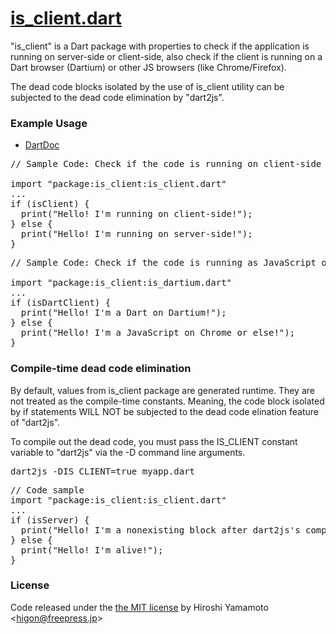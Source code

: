 # [is_client.dart](http://github.com/hyamamoto/is_client.dart)

"is_client" is a Dart package with properties to check if 
the application is running on server-side or client-side, 
also check if the client is running on a Dart browser 
(Dartium) or other JS browsers (like Chrome/Firefox).

The dead code blocks isolated by the use of is_client utility
can be subjected to the dead code elimination by "dart2js".


### Example Usage

* [DartDoc](http://htmlpreview.github.com/?http://github.com/hyamamoto/is_client.dart/doc/index.html)

<pre>
// Sample Code: Check if the code is running on client-side or server-side.

import "package:is_client:is_client.dart"
...
if (isClient) {
  print("Hello! I'm running on client-side!");
} else {
  print("Hello! I'm running on server-side!");
}
</pre>

<pre>
// Sample Code: Check if the code is running as JavaScript or not.

import "package:is_client:is_dartium.dart"
...
if (isDartClient) {
  print("Hello! I'm a Dart on Dartium!");
} else {
  print("Hello! I'm a JavaScript on Chrome or else!");
}
</pre>


### Compile-time dead code elimination

By default, values from is_client package are generated
runtime. They are not treated as the compile-time constants.
Meaning, the code block isolated by if statements WILL NOT be
subjected to the dead code elination feature of "dart2js".

To compile out the dead code, you must pass the IS_CLIENT
constant variable to "dart2js" via the -D command line
arguments.

<pre>
dart2js -DIS_CLIENT=true myapp.dart
</pre>

<pre>
// Code sample
import "package:is_client:is_client.dart"
...
if (isServer) {
  print("Hello! I'm a nonexisting block after dart2js's compilation!");
} else {
  print("Hello! I'm alive!");
}
</pre>

### License

Code released under the [the MIT license](LICENSE) by Hiroshi Yamamoto \<higon@freepress.jp\>
